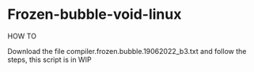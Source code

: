 # Frozen-bubble-void-linux 
HOW TO</p>
Download the file compiler.frozen.bubble.19062022_b3.txt and follow the steps, this script is in WIP
